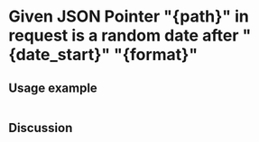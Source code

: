 
Given JSON Pointer "{path}" in request is a random date after "{date_start}" "{format}"
=============================================================================================================

Usage example
-------------

```
```

Discussion
----------
